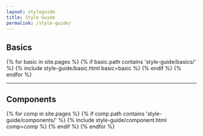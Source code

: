 ```yaml
---
layout: styleguide
title: Style Guide
permalink: /style-guide/
---
```


## Basics
{% for basic in site.pages %}
  {% if basic.path contains 'style-guide/basics/' %}
    {% include style-guide/basic.html basic=basic %}
  {% endif %}
{% endfor %}

<hr>

## Components
{% for comp in site.pages %}
  {% if comp.path contains 'style-guide/components/' %}
    {% include style-guide/component.html comp=comp %}
  {% endif %}
{% endfor %}

